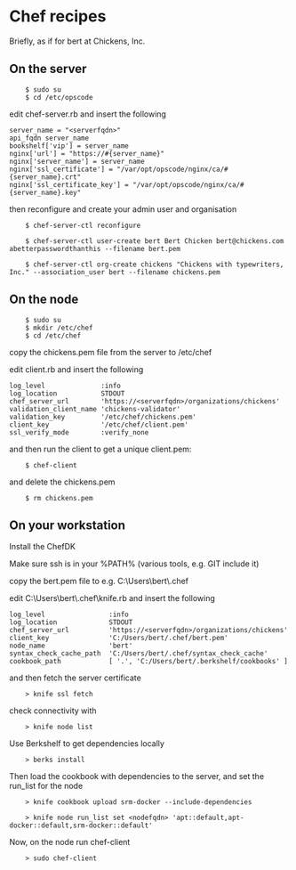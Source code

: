 Chef recipes
========================

Briefly, as if for bert at Chickens, Inc.


On the server
------------------------

```
    $ sudo su
    $ cd /etc/opscode
````
edit chef-server.rb and insert the following
```
server_name = "<serverfqdn>"
api_fqdn server_name
bookshelf['vip'] = server_name
nginx['url'] = "https://#{server_name}"
nginx['server_name'] = server_name
nginx['ssl_certificate'] = "/var/opt/opscode/nginx/ca/#{server_name}.crt"
nginx['ssl_certificate_key'] = "/var/opt/opscode/nginx/ca/#{server_name}.key"
```
then reconfigure and create your admin user and organisation
```
    $ chef-server-ctl reconfigure

    $ chef-server-ctl user-create bert Bert Chicken bert@chickens.com abetterpasswordthanthis --filename bert.pem

    $ chef-server-ctl org-create chickens "Chickens with typewriters, Inc." --association_user bert --filename chickens.pem
```

On the node
------------------------

```
    $ sudo su
    $ mkdir /etc/chef
    $ cd /etc/chef
```
copy the chickens.pem file from the server to /etc/chef

edit client.rb and insert the following
```
log_level              :info
log_location           STDOUT
chef_server_url        'https://<serverfqdn>/organizations/chickens'
validation_client_name 'chickens-validator'
validation_key         '/etc/chef/chickens.pem'
client_key             '/etc/chef/client.pem'
ssl_verify_mode        :verify_none
```
and then run the client to get a unique client.pem:
```
    $ chef-client
```
and delete the chickens.pem
```
    $ rm chickens.pem
```

On your workstation
------------------------

Install the ChefDK

Make sure ssh is in your %PATH% (various tools, e.g. GIT include it)

copy the bert.pem file to e.g. C:\\Users\\bert\\.chef

edit C:\\Users\\bert\\.chef\\knife.rb and insert the following
```
log_level                :info
log_location             STDOUT
chef_server_url          'https://<serverfqdn>/organizations/chickens'
client_key               'C:/Users/bert/.chef/bert.pem'
node_name                'bert'
syntax_check_cache_path  'C:/Users/bert/.chef/syntax_check_cache'
cookbook_path            [ '.', 'C:/Users/bert/.berkshelf/cookbooks' ]
```
and then fetch the server certificate
```
    > knife ssl fetch
```
check connectivity with
```
    > knife node list
```
Use Berkshelf to get dependencies locally
```
    > berks install
```
Then load the cookbook with dependencies to the server, and set the run_list for the node
```
    > knife cookbook upload srm-docker --include-dependencies

    > knife node run_list set <nodefqdn> 'apt::default,apt-docker::default,srm-docker::default'
```

Now, on the node run chef-client
```
    > sudo chef-client
```

